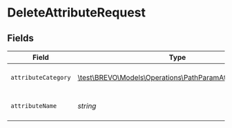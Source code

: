 # DeleteAttributeRequest


## Fields

| Field                                                                                                             | Type                                                                                                              | Required                                                                                                          | Description                                                                                                       |
| ----------------------------------------------------------------------------------------------------------------- | ----------------------------------------------------------------------------------------------------------------- | ----------------------------------------------------------------------------------------------------------------- | ----------------------------------------------------------------------------------------------------------------- |
| `attributeCategory`                                                                                               | [\test\BREVO\Models\Operations\PathParamAttributeCategory](../../models/operations/PathParamAttributeCategory.md) | :heavy_check_mark:                                                                                                | Category of the attribute                                                                                         |
| `attributeName`                                                                                                   | *string*                                                                                                          | :heavy_check_mark:                                                                                                | Name of the existing attribute                                                                                    |